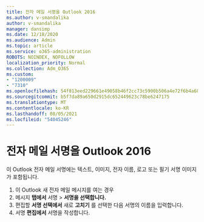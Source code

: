 ```yaml
---
title: 전자 메일 서명을 Outlook 2016
ms.author: v-smandalika
author: v-smandalika
manager: dansimp
ms.date: 12/18/2020
ms.audience: Admin
ms.topic: article
ms.service: o365-administration
ROBOTS: NOINDEX, NOFOLLOW
localization_priority: Normal
ms.collection: Adm_O365
ms.custom:
- "1200009"
- "7310"
ms.openlocfilehash: 54f813eed229661e49058b46f2cc73c5900b506a4e72f6b4a6818603f18dbd29
ms.sourcegitcommit: b5f7da89a650d2915dc652449623c78be6247175
ms.translationtype: MT
ms.contentlocale: ko-KR
ms.lasthandoff: 08/05/2021
ms.locfileid: "54045246"
---
```

# <a name="create-an-email-signature-in-outlook-2016"></a>전자 메일 서명을 Outlook 2016

이 Outlook 전자 메일 서명에는 텍스트, 이미지, 전자 이름, 로고 또는 필기 서명 이미지가 포함됩니다.

1. 이 Outlook 새 전자 메일 메시지를 여는 경우
2. 메시지 **탭에서** 서명   >  **서명을 선택합니다.**
3. 편집할 **서명 선택에서** 새로 **고치기** 를 선택한 다음 서명의 이름을 입력합니다.
4. 서명 **편집에서** 서명을 작성합니다.
